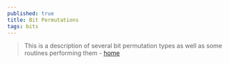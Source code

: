 ```yaml
---
published: true
title: Bit Permutations
tags: bits
---
```

> This is a description of several bit permutation types as well as some routines performing them - [home](http://programming.sirrida.de/bit_perm.html)